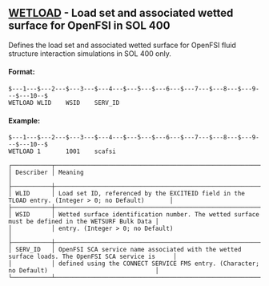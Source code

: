 ## [WETLOAD](https://nexus.hexagon.com/documentationcenter/bundle/MSC_Nastran_2022.4/page/Nastran_Combined_Book/qrg/bulktuv/TOC.WETLOAD.xhtml) - Load set and associated wetted surface for OpenFSI in SOL 400

Defines the load set and associated wetted surface for OpenFSI fluid structure interaction simulations in SOL 400 only.

#### Format:

```nastran
$---1---$---2---$---3---$---4---$---5---$---6---$---7---$---8---$---9---$---10--$
WETLOAD WLID    WSID    SERV_ID                                                 
```

#### Example:

```nastran
$---1---$---2---$---3---$---4---$---5---$---6---$---7---$---8---$---9---$---10--$
WETLOAD 1       1001    scafsi                                                  
```

```text
┌───────────┬───────────────────────────────────────────────────────────────────────────────────────────────────┐
│ Describer │ Meaning                                                                                           │
├───────────┼───────────────────────────────────────────────────────────────────────────────────────────────────┤
│ WLID      │ Load set ID, referenced by the EXCITEID field in the TLOAD entry. (Integer > 0; no Default)       │
├───────────┼───────────────────────────────────────────────────────────────────────────────────────────────────┤
│ WSID      │ Wetted surface identification number. The wetted surface must be defined in the WETSURF Bulk Data │
│           │ entry. (Integer > 0; no Default)                                                                  │
├───────────┼───────────────────────────────────────────────────────────────────────────────────────────────────┤
│ SERV_ID   │ OpenFSI SCA service name associated with the wetted surface loads. The OpenFSI SCA service is     │
│           │ defined using the CONNECT SERVICE FMS entry. (Character; no Default)                              │
└───────────┴───────────────────────────────────────────────────────────────────────────────────────────────────┘
```
